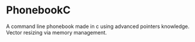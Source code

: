 # PhonebookC
A command line phonebook made in c using advanced pointers knowledge. Vector resizing via memory management.
